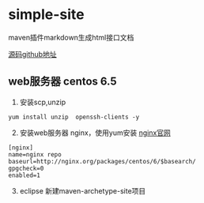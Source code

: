 # simple-site
maven插件markdown生成html接口文档

[源码github地址](https://github.com/zvc888/simple-site.git "源码github地址")

## web服务器 centos 6.5  


1. 安装scp,unzip

```
yum install unzip  openssh-clients -y

```
2. 安装web服务器 nginx，使用yum安装
[nginx官网](http://nginx.org/en/linux_packages.html#stable "nginx官网")

```
[nginx]
name=nginx repo
baseurl=http://nginx.org/packages/centos/6/$basearch/
gpgcheck=0
enabled=1

```

3. eclipse 新建maven-archetype-site项目